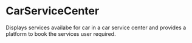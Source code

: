 # CarServiceCenter
Displays services availabe for car in a car service center and provides a platform to book the services user required.
